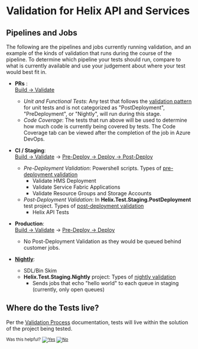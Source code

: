# Validation for Helix API and Services

## Pipelines and Jobs
The following are the pipelines and jobs currently running validation, and an example of the kinds of validation that runs during the course of the pipeline. To determine which pipeline your tests should run, compare to what is currently available and use your judgement about where your test would best fit in. 
- **PRs** : <br />
    [Build -> Validate](https://dnceng.visualstudio.com/internal/_build?definitionId=620&_a=summary)
    - *Unit and Functional Tests*: Any test that follows the [validation pattern](../Validation/ValidationProcess.md#unit-testing) for unit tests and is not categorized as "PostDeployment", "PreDeployment", or "Nightly", will run during this stage.
    - *Code Coverage*: The tests that run above will be used to determine how much code is currently being covered by tests. The Code Coverage tab can be viewed after the completion of the job in Azure DevOps. 

- **CI / Staging**: <br />
    [Build -> Validate](https://dnceng.visualstudio.com/internal/_build?definitionId=620&_a=summary) -> [Pre-Deploy -> Deploy -> Post-Deploy](https://dnceng.visualstudio.com/internal/_build?definitionId=696&_a=summary)
    - *Pre-Deployment Validation*: Powershell scripts. Types of [pre-deployment validation](https://github.com/dotnet/core-eng/blob/main/Documentation/Validation/ValidationProcess.md#pre-deployment)
      - Validate HMS Deployment
      - Validate Service Fabric Applications
      - Validate Resource Groups and Storage Accounts
    - *Post-Deployment Validation*: In **Helix.Test.Staging.PostDeployment** test project. Types of [post-deployment validation](https://github.com/dotnet/core-eng/blob/main/Documentation/Validation/ValidationProcess.md#post-deployment)
      - Helix API Tests

- **Production**:<br />
    [Build -> Validate](https://dnceng.visualstudio.com/internal/_build?definitionId=620&_a=summary) -> [Pre-Deploy -> Deploy](https://dnceng.visualstudio.com/internal/_build?definitionId=697&_a=summary)
    - No Post-Deployment Validation as they would be queued behind customer jobs. 

- **[Nightly](https://dev.azure.com/dnceng/internal/_build?definitionId=622&_a=summary)**:
    - SDL/Bin Skim
    - **Helix.Test.Staging.Nightly** project: Types of [nightly validation](https://github.com/dotnet/core-eng/blob/main/Documentation/Validation/ValidationProcess.md#nightly)
      - Sends jobs that echo "hello world" to each queue in staging (currently, only open queues)

## Where do the Tests live?
Per the [Validation Process](https://github.com/dotnet/core-eng/blob/main/Documentation/Validation/ValidationProcess.md#unit-testing) documentation, tests will live within the solution of the project being tested. 

<!-- Begin Generated Content: Doc Feedback -->
<sub>Was this helpful? [![Yes](https://helix.dot.net/f/ip/5?p=Documentation%5CValidation%5CHelixValidation.md)](https://helix.dot.net/f/p/5?p=Documentation%5CValidation%5CHelixValidation.md) [![No](https://helix.dot.net/f/in)](https://helix.dot.net/f/n/5?p=Documentation%5CValidation%5CHelixValidation.md)</sub>
<!-- End Generated Content-->
